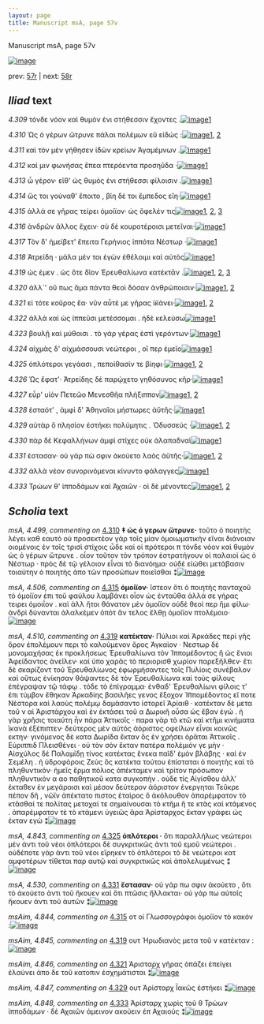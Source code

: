 ```yaml
---
layout: page
title: Manuscript msA, page 57v
---
```


Manuscript msA, page 57v

[![image](http://www.homermultitext.org/iipsrv?OBJ=IIP,1.0&FIF=/project/homer/pyramidal/deepzoom/hmt/vaimg/2017a/VA057VN_0559.tif&WID=100&CVT=JPEG)](http://www.homermultitext.org/ict2/?urn=urn:cite2:hmt:vaimg.2017a:VA057VN_0559)

prev:  [57r](../57r/) | next:  [58r](../58r/)

## *Iliad* text

*4.309* <a id="4.309"/> τόνδε νόον καὶ θυμὸν ἐνι στήθεσσιν ἔχοντες .[![image](http://www.homermultitext.org/iipsrv?OBJ=IIP,1.0&FIF=/project/homer/pyramidal/deepzoom/hmt/vaimg/2017a/VA057VN_0559.tif&RGN=0.4615,0.2194,0.3774,0.0338&WID=1000&CVT=JPEG)](http://www.homermultitext.org/ict2/?urn=urn:cite2:hmt:vaimg.2017a:VA057VN_0559@0.4615,0.2194,0.3774,0.0338)[1](#msA_4.784)

*4.310* <a id="4.310"/> Ὡς ὁ γέρων ὤτρυνε πάλαι πολέμων εῦ εἰδώς :[![image](http://www.homermultitext.org/iipsrv?OBJ=IIP,1.0&FIF=/project/homer/pyramidal/deepzoom/hmt/vaimg/2017a/VA057VN_0559.tif&RGN=0.4685,0.2404,0.4014,0.0338&WID=1000&CVT=JPEG)](http://www.homermultitext.org/ict2/?urn=urn:cite2:hmt:vaimg.2017a:VA057VN_0559@0.4685,0.2404,0.4014,0.0338)[1](#msA_4.499), [2](#msA_4.784)

*4.311* <a id="4.311"/> καὶ τὸν μὲν γήθησεν ἰ̈δὼν κρείων Ἀγαμέμνων .[![image](http://www.homermultitext.org/iipsrv?OBJ=IIP,1.0&FIF=/project/homer/pyramidal/deepzoom/hmt/vaimg/2017a/VA057VN_0559.tif&RGN=0.4695,0.2607,0.4014,0.0338&WID=1000&CVT=JPEG)](http://www.homermultitext.org/ict2/?urn=urn:cite2:hmt:vaimg.2017a:VA057VN_0559@0.4695,0.2607,0.4014,0.0338)[1](#msA_4.784)

*4.312* <a id="4.312"/> καί μιν φωνήσας ἔπεα πτερόεντα προσηῦδα ·[![image](http://www.homermultitext.org/iipsrv?OBJ=IIP,1.0&FIF=/project/homer/pyramidal/deepzoom/hmt/vaimg/2017a/VA057VN_0559.tif&RGN=0.4705,0.2765,0.4014,0.0361&WID=1000&CVT=JPEG)](http://www.homermultitext.org/ict2/?urn=urn:cite2:hmt:vaimg.2017a:VA057VN_0559@0.4705,0.2765,0.4014,0.0361)[1](#msA_4.784)

*4.313* <a id="4.313"/> ὦ γέρον· εἴθ' ὡς θυμὸς ἐνι στήθεσσι φίλοισιν .[![image](http://www.homermultitext.org/iipsrv?OBJ=IIP,1.0&FIF=/project/homer/pyramidal/deepzoom/hmt/vaimg/2017a/VA057VN_0559.tif&RGN=0.4685,0.2975,0.3734,0.0361&WID=1000&CVT=JPEG)](http://www.homermultitext.org/ict2/?urn=urn:cite2:hmt:vaimg.2017a:VA057VN_0559@0.4685,0.2975,0.3734,0.0361)[1](#msA_4.784)

*4.314* <a id="4.314"/> ὥς τοι γούναθ' ἕποιτο , βίη δέ τοι ἔμπεδος εἴη·[![image](http://www.homermultitext.org/iipsrv?OBJ=IIP,1.0&FIF=/project/homer/pyramidal/deepzoom/hmt/vaimg/2017a/VA057VN_0559.tif&RGN=0.4675,0.3193,0.3734,0.0301&WID=1000&CVT=JPEG)](http://www.homermultitext.org/ict2/?urn=urn:cite2:hmt:vaimg.2017a:VA057VN_0559@0.4675,0.3193,0.3734,0.0301)[1](#msA_4.784)

*4.315* <a id="4.315"/> ἀλλά σε γῆρας τείρει ὁμοίϊον· ὡς ὄφελέν τις[![image](http://www.homermultitext.org/iipsrv?OBJ=IIP,1.0&FIF=/project/homer/pyramidal/deepzoom/hmt/vaimg/2017a/VA057VN_0559.tif&RGN=0.4625,0.3351,0.3884,0.0323&WID=1000&CVT=JPEG)](http://www.homermultitext.org/ict2/?urn=urn:cite2:hmt:vaimg.2017a:VA057VN_0559@0.4625,0.3351,0.3884,0.0323)[1](#msAim_4.844), [2](#msA_4.784), [3](#msA_4.506)

*4.316* <a id="4.316"/> ἀνδρῶν ἄλλος ἔχειν· σὺ δὲ κουροτέροισι μετεῖναι·[![image](http://www.homermultitext.org/iipsrv?OBJ=IIP,1.0&FIF=/project/homer/pyramidal/deepzoom/hmt/vaimg/2017a/VA057VN_0559.tif&RGN=0.4725,0.3546,0.3914,0.0353&WID=1000&CVT=JPEG)](http://www.homermultitext.org/ict2/?urn=urn:cite2:hmt:vaimg.2017a:VA057VN_0559@0.4725,0.3546,0.3914,0.0353)[1](#msA_4.784)

*4.317* <a id="4.317"/> Τὸν δ' ἠμείβετ' ἔπειτα Γερήνιος ἱππότα Νέστωρ ·[![image](http://www.homermultitext.org/iipsrv?OBJ=IIP,1.0&FIF=/project/homer/pyramidal/deepzoom/hmt/vaimg/2017a/VA057VN_0559.tif&RGN=0.4645,0.3704,0.4034,0.0353&WID=1000&CVT=JPEG)](http://www.homermultitext.org/ict2/?urn=urn:cite2:hmt:vaimg.2017a:VA057VN_0559@0.4645,0.3704,0.4034,0.0353)[1](#msA_4.784)

*4.318* <a id="4.318"/> Ἀτρείδη · μάλα μέν τοι ἐγὼν ἐθέλοιμι καὶ αὐτὸς[![image](http://www.homermultitext.org/iipsrv?OBJ=IIP,1.0&FIF=/project/homer/pyramidal/deepzoom/hmt/vaimg/2017a/VA057VN_0559.tif&RGN=0.4685,0.3899,0.3954,0.0323&WID=1000&CVT=JPEG)](http://www.homermultitext.org/ict2/?urn=urn:cite2:hmt:vaimg.2017a:VA057VN_0559@0.4685,0.3899,0.3954,0.0323)[1](#msA_4.784)

*4.319* <a id="4.319"/> ὡς έμεν . ὡς ὅτε δῖον Ἐρευθαλίωνα κατέκτᾱν .[![image](http://www.homermultitext.org/iipsrv?OBJ=IIP,1.0&FIF=/project/homer/pyramidal/deepzoom/hmt/vaimg/2017a/VA057VN_0559.tif&RGN=0.4705,0.4087,0.4194,0.0323&WID=1000&CVT=JPEG)](http://www.homermultitext.org/ict2/?urn=urn:cite2:hmt:vaimg.2017a:VA057VN_0559@0.4705,0.4087,0.4194,0.0323)[1](#msAim_4.845), [2](#msA_4.784), [3](#msA_4.510)

*4.320* <a id="4.320"/> ἀλλ`' οὔ πως ἅμα πάντα θεοὶ δόσαν ἀνθρώποισιν·[![image](http://www.homermultitext.org/iipsrv?OBJ=IIP,1.0&FIF=/project/homer/pyramidal/deepzoom/hmt/vaimg/2017a/VA057VN_0559.tif&RGN=0.4354,0.426,0.4464,0.0383&WID=1000&CVT=JPEG)](http://www.homermultitext.org/ict2/?urn=urn:cite2:hmt:vaimg.2017a:VA057VN_0559@0.4354,0.426,0.4464,0.0383)[1](#msA_4.784), [2](#msA_4.513)

*4.321* <a id="4.321"/> εἰ τότε κοῦρος ἔα· νῦν αὖτέ με γῆρας ἱ̈κάνει·[![image](http://www.homermultitext.org/iipsrv?OBJ=IIP,1.0&FIF=/project/homer/pyramidal/deepzoom/hmt/vaimg/2017a/VA057VN_0559.tif&RGN=0.4755,0.4433,0.4014,0.0353&WID=1000&CVT=JPEG)](http://www.homermultitext.org/ict2/?urn=urn:cite2:hmt:vaimg.2017a:VA057VN_0559@0.4755,0.4433,0.4014,0.0353)[1](#msA_4.784), [2](#msAim_4.846)

*4.322* <a id="4.322"/> ἀλλὰ καὶ ὡς ἱππεῦσι μετέσσομαι . ἠδὲ κελεύσω[![image](http://www.homermultitext.org/iipsrv?OBJ=IIP,1.0&FIF=/project/homer/pyramidal/deepzoom/hmt/vaimg/2017a/VA057VN_0559.tif&RGN=0.4725,0.4606,0.4054,0.0421&WID=1000&CVT=JPEG)](http://www.homermultitext.org/ict2/?urn=urn:cite2:hmt:vaimg.2017a:VA057VN_0559@0.4725,0.4606,0.4054,0.0421)[1](#msA_4.784)

*4.323* <a id="4.323"/> βουλῇ καὶ μύθοισι . τὸ γὰρ γέρας ἐστὶ γερόντων·[![image](http://www.homermultitext.org/iipsrv?OBJ=IIP,1.0&FIF=/project/homer/pyramidal/deepzoom/hmt/vaimg/2017a/VA057VN_0559.tif&RGN=0.4735,0.4831,0.4054,0.0368&WID=1000&CVT=JPEG)](http://www.homermultitext.org/ict2/?urn=urn:cite2:hmt:vaimg.2017a:VA057VN_0559@0.4735,0.4831,0.4054,0.0368)[1](#msA_4.784)

*4.324* <a id="4.324"/> αἰχμὰς δ' αἰχμάσσουσι νεώτεροι , οἵ περ ἐμεῖο[![image](http://www.homermultitext.org/iipsrv?OBJ=IIP,1.0&FIF=/project/homer/pyramidal/deepzoom/hmt/vaimg/2017a/VA057VN_0559.tif&RGN=0.4755,0.4996,0.4054,0.0368&WID=1000&CVT=JPEG)](http://www.homermultitext.org/ict2/?urn=urn:cite2:hmt:vaimg.2017a:VA057VN_0559@0.4755,0.4996,0.4054,0.0368)[1](#msA_4.784)

*4.325* <a id="4.325"/> ὁπλότεροι γεγάασι , πεποίθασίν τε βίηφι·[![image](http://www.homermultitext.org/iipsrv?OBJ=IIP,1.0&FIF=/project/homer/pyramidal/deepzoom/hmt/vaimg/2017a/VA057VN_0559.tif&RGN=0.4575,0.5184,0.3814,0.0353&WID=1000&CVT=JPEG)](http://www.homermultitext.org/ict2/?urn=urn:cite2:hmt:vaimg.2017a:VA057VN_0559@0.4575,0.5184,0.3814,0.0353)[1](#msA_4.784), [2](#msA_4.843)

*4.326* <a id="4.326"/> Ὡς ἔφατ'· Ἀτρείδης δὲ παρῴχετο γηθόσυνος κῆρ·[![image](http://www.homermultitext.org/iipsrv?OBJ=IIP,1.0&FIF=/project/homer/pyramidal/deepzoom/hmt/vaimg/2017a/VA057VN_0559.tif&RGN=0.4705,0.5327,0.4234,0.0428&WID=1000&CVT=JPEG)](http://www.homermultitext.org/ict2/?urn=urn:cite2:hmt:vaimg.2017a:VA057VN_0559@0.4705,0.5327,0.4234,0.0428)[1](#msA_4.784)

*4.327* <a id="4.327"/> εὗρ' υἱὸν Πετεῶο Μενεσθῆα πλήξιππον[![image](http://www.homermultitext.org/iipsrv?OBJ=IIP,1.0&FIF=/project/homer/pyramidal/deepzoom/hmt/vaimg/2017a/VA057VN_0559.tif&RGN=0.4815,0.553,0.3584,0.0398&WID=1000&CVT=JPEG)](http://www.homermultitext.org/ict2/?urn=urn:cite2:hmt:vaimg.2017a:VA057VN_0559@0.4815,0.553,0.3584,0.0398)[1](#msA_4.784), [2](#msA_4.523)

*4.328* <a id="4.328"/> ἑσταότ' , ἀμφὶ δ' Ἀθηναῖοι μήστωρες ἀϋτῆς·[![image](http://www.homermultitext.org/iipsrv?OBJ=IIP,1.0&FIF=/project/homer/pyramidal/deepzoom/hmt/vaimg/2017a/VA057VN_0559.tif&RGN=0.4825,0.5702,0.3974,0.0398&WID=1000&CVT=JPEG)](http://www.homermultitext.org/ict2/?urn=urn:cite2:hmt:vaimg.2017a:VA057VN_0559@0.4825,0.5702,0.3974,0.0398)[1](#msA_4.784)

*4.329* <a id="4.329"/> αὐτὰρ ὃ πλησίον ἑστήκει πολύμητις . Ὀδυσσεύς ·[![image](http://www.homermultitext.org/iipsrv?OBJ=IIP,1.0&FIF=/project/homer/pyramidal/deepzoom/hmt/vaimg/2017a/VA057VN_0559.tif&RGN=0.4785,0.589,0.4024,0.0436&WID=1000&CVT=JPEG)](http://www.homermultitext.org/ict2/?urn=urn:cite2:hmt:vaimg.2017a:VA057VN_0559@0.4785,0.589,0.4024,0.0436)[1](#msA_4.784), [2](#msAim_4.847)

*4.330* <a id="4.330"/> πὰρ δὲ Κεφαλλήνων ἀμφὶ στίχες οὐκ ἀλαπαδναὶ[![image](http://www.homermultitext.org/iipsrv?OBJ=IIP,1.0&FIF=/project/homer/pyramidal/deepzoom/hmt/vaimg/2017a/VA057VN_0559.tif&RGN=0.4795,0.6086,0.4274,0.0421&WID=1000&CVT=JPEG)](http://www.homermultitext.org/ict2/?urn=urn:cite2:hmt:vaimg.2017a:VA057VN_0559@0.4795,0.6086,0.4274,0.0421)[1](#msA_4.784)

*4.331* <a id="4.331"/> έστασαν· οὐ γάρ πώ σφιν ἀκούετο λαὸς ἀϋτῆς·[![image](http://www.homermultitext.org/iipsrv?OBJ=IIP,1.0&FIF=/project/homer/pyramidal/deepzoom/hmt/vaimg/2017a/VA057VN_0559.tif&RGN=0.4745,0.6311,0.4034,0.0361&WID=1000&CVT=JPEG)](http://www.homermultitext.org/ict2/?urn=urn:cite2:hmt:vaimg.2017a:VA057VN_0559@0.4745,0.6311,0.4034,0.0361)[1](#msA_4.784), [2](#msA_4.530)

*4.332* <a id="4.332"/> ἀλλὰ νέον συνορινόμεναι κίνυντο φάλαγγες[![image](http://www.homermultitext.org/iipsrv?OBJ=IIP,1.0&FIF=/project/homer/pyramidal/deepzoom/hmt/vaimg/2017a/VA057VN_0559.tif&RGN=0.4835,0.6461,0.3924,0.0413&WID=1000&CVT=JPEG)](http://www.homermultitext.org/ict2/?urn=urn:cite2:hmt:vaimg.2017a:VA057VN_0559@0.4835,0.6461,0.3924,0.0413)[1](#msA_4.784)

*4.333* <a id="4.333"/> Τρώων θ' ἱπποδάμων καὶ Ἀχαιῶν · οἱ δὲ μένοντες[![image](http://www.homermultitext.org/iipsrv?OBJ=IIP,1.0&FIF=/project/homer/pyramidal/deepzoom/hmt/vaimg/2017a/VA057VN_0559.tif&RGN=0.4855,0.6657,0.4134,0.0413&WID=1000&CVT=JPEG)](http://www.homermultitext.org/ict2/?urn=urn:cite2:hmt:vaimg.2017a:VA057VN_0559@0.4855,0.6657,0.4134,0.0413)[1](#msA_4.784), [2](#msAim_4.848)

## *Scholia* text

*msA, 4.499, commenting on* [4.310](#4.310)  <a id="msA_4.499"/> **‡ ὡς ὁ γερων ὤτρυνε·** τοῦτο ὁ ποιητὴς λέγει καθ εαυτὸ οὐ προσεκτέον γὰρ τοῖς μίαν ὁμοιωματικὴν εἴναι διάνοιαν οιομένοις ἐν τοῖς τρισὶ στίχοις ὧδε καί οἱ πρότεροι π τόνδε νόον καὶ θυμὸν ὡς ὁ γέρων ὤτρυνε . οἶον τοῦτον τὸν τρόπον ἐστρατήγουν οἱ παλαιοὶ ὡς ὁ Νέστωρ · πρὸς δὲ τῷ γέλοιον εἶναι τὸ διανόημα· οὐδὲ εἰώθει μετάβασιν τοιαύτην ὁ ποιητὴς ἀπο τῶν προσώπων ποιεῖσθαι ⁑[![image](http://www.homermultitext.org/iipsrv?OBJ=IIP,1.0&FIF=/project/homer/pyramidal/deepzoom/hmt/vaimg/2017a/VA057VN_0559.tif&RGN=0.19583640,0.11936376,0.66046426,0.04232365&WID=1000&CVT=JPEG)](http://www.homermultitext.org/ict2/?urn=urn:cite2:hmt:vaimg.2017a:VA057VN_0559@0.19583640,0.11936376,0.66046426,0.04232365)

*msA, 4.506, commenting on* [4.315](#4.315)  <a id="msA_4.506"/> **ὁμοίϊον·** ἵστεον ὅτι ὁ ποιητὴς πανταχοῦ τὸ ὁμοίϊον ἐπι τοῦ φαύλου λαμβάνει οἷον ὡς ἐνταῦθα ἀλλά σε γήρας τειρει ὁμοιΐον . καὶ ἀλλ ἥτοι θάνατον μὲν ὁμοίϊον οὐδὲ θεοί περ ἢμι φίλω· ἀνδρὶ δύνανται ἀλαλκέμεν ὁπότ ἂν τελος ἔλθῃ ὁμοίϊον πτολέμοιο·[![image](http://www.homermultitext.org/iipsrv?OBJ=IIP,1.0&FIF=/project/homer/pyramidal/deepzoom/hmt/vaimg/2017a/VA057VN_0559.tif&RGN=0.19859985,0.14965422,0.65825350,0.03443983&WID=1000&CVT=JPEG)](http://www.homermultitext.org/ict2/?urn=urn:cite2:hmt:vaimg.2017a:VA057VN_0559@0.19859985,0.14965422,0.65825350,0.03443983)

*msA, 4.510, commenting on* [4.319](#4.319)  <a id="msA_4.510"/> **κατέκταν·** Πύλιοι καὶ Ἁρκάδες περὶ γῆς ὅρον ἐπολέμουν περι τὸ καλούμενον ὄρος Ἀγκαὶον · Νεστωρ δὲ μονομαχήσας ἐκ προκλήσεως Ἐρευθαλίωνα τὸν Ἱππομέδοντος ἢ ὡς ἔνιοι Ἀφείδαντος ἀνεῖλεν· καὶ ὑπο χαρᾶς τὸ περιορισθ χωρίον παρεξῆλθεν· ἔτι δὲ σκαρίζοντ τοῦ Ἐρευθαλίωνος ἑφωρμήσαντες τοῖς Πυλίοις συνέβαλον καὶ οὕτως ἐνίκησαν θάψαντες δὲ τὸν Ἐρευθαλίωνα καὶ τοὺς φίλους ἐπέγραψαν τῷ τάφῳ . τόδε τὸ ἐπίγραμμα· ἐνθαδ' Ἐρευθαλίωνι φίλοις τ' ἐπι τύμβον ἔθηκαν Ἀρκαδίης βασιλῆες γενος ἔξοχον Ἱ̈ππομέδοντος εἴ ποτε Νέστορα καὶ λαοὺς πολέμῳ δαμάσαντο ἱστορεῖ Ἀρίαιθ · κατέκταν δὲ μετα τοῦ ν αἱ Ἀριστάρχου καὶ ἐν ἐκτάσει τοῦ α Δωρικῆ οὖσα ὡς ἔβαν ἐγώ . ἡ γὰρ χρῆσις τοιαύτη ἦν πἀρα Ἀττικοῖς · παρα γὰρ τὸ κτῶ καὶ κτῆμι κινήματα ϊκανὰ ἐξέπιπτεν· δεύτερος μὲν αὐτὸς ἀόριστος οφείλων εἶναι κοινῶς εκτην· γινόμενος δὲ κατα Δωρίδα ἕκταν ὃς ἐν χρήσει ὁρᾶται Ἀττικοῖς . Εὐριππιδ Πλεισθένει · οὐ τὸν σὸν ἔκταν πατέρα πολέμιόν γε μὴν · Αἰσχύλος δὲ Παλαμίδῃ τίνος κατέκτας ἕνεκα παῖδ' ἐμὸν βλάβης · καὶ ἐν Σεμέλη . ἠ ὑδροφόροις Ζεὺς ὃς κατέκτα τούτου ἐπίσταται ὁ ποιητὴς καὶ τὸ πληθυντικόν· ἡμεῖς ἕρμα πόλιος ἀπέκταμεν καὶ τρίτον πρόσωπον πληθυντικὸν α αο παθητικοῦ κατα συγκοπήν . οὐδε τίς Αἰγίσθου ἀλλ' έκταθεν ἐν μεγάροισι καὶ μέσον δεύτερον ἀόριστον ἐνεργηται Τεῦκρε πέπον δῆ , νῶϊν ἀπέκτατο πιστος ἑταὶρος ὃ ἀκόλουθον ἀπαρέμφατον τὸ κτᾶσθαί τε πολίτας μετοχαί τε σημαίνουσαι τὸ κτῆμι ἥ τε κτὰς καὶ κτάμενος . ἀπαρέμφατον τὲ τὸ κτάμενι ὑγειῶς ἄρα Ἀρίσταρχος ἔκταν γράφει ὡς έκταν εγώ ⁑[![image](http://www.homermultitext.org/iipsrv?OBJ=IIP,1.0&FIF=/project/homer/pyramidal/deepzoom/hmt/vaimg/2017a/VA057VN_0559.tif&RGN=0.19804716,0.17911480,0.66599116,0.38132780&WID=1000&CVT=JPEG)](http://www.homermultitext.org/ict2/?urn=urn:cite2:hmt:vaimg.2017a:VA057VN_0559@0.19804716,0.17911480,0.66599116,0.38132780)

*msA, 4.843, commenting on* [4.325](#4.325)  <a id="msA_4.843"/> **ὁπλότεροι ·** ὅτι παραλλήλως νεώτεροι μὲν ἀντι τοῦ νέοι ὁπλότεροι δὲ συγκριτικῶς ἀντι τοῦ εμοῦ νεώτεροι . οὐδέποτε γὰρ ἀντι τοῦ νέοι εἴρηκεν τὸ ὁπλότεροι τὸ δὲ νεώτεροι κατ αμφοτέρων τίθεται παρ αυτῷ καὶ συγκριτικῶς καὶ ἀπολελυμένως ⁑[![image](http://www.homermultitext.org/iipsrv?OBJ=IIP,1.0&FIF=/project/homer/pyramidal/deepzoom/hmt/vaimg/2017a/VA057VN_0559.tif&RGN=0.21554901,0.63388658,0.21002211,0.09349931&WID=1000&CVT=JPEG)](http://www.homermultitext.org/ict2/?urn=urn:cite2:hmt:vaimg.2017a:VA057VN_0559@0.21554901,0.63388658,0.21002211,0.09349931)

*msA, 4.530, commenting on* [4.331](#4.331)  <a id="msA_4.530"/> **ἕστασαν·** οὐ γάρ πω σφιν ἀκούετο , ὅτι τὸ ἀκούετο ἀντι τοῦ ἤκουεν καὶ ὅτι πτῶσις ἤλλακται· οὐ γάρ πω αὐτοῖς ἤκουεν ἀντι τοῦ ἀυτῶν ⁑[![image](http://www.homermultitext.org/iipsrv?OBJ=IIP,1.0&FIF=/project/homer/pyramidal/deepzoom/hmt/vaimg/2017a/VA057VN_0559.tif&RGN=0.23323508,0.76542185,0.65438467,0.04688797&WID=1000&CVT=JPEG)](http://www.homermultitext.org/ict2/?urn=urn:cite2:hmt:vaimg.2017a:VA057VN_0559@0.23323508,0.76542185,0.65438467,0.04688797)

*msAim, 4.844, commenting on* [4.315](#4.315)  <a id="msAim_4.844"/> οτ οἱ Γλωσσογράφοι ὁμοίϊον τὸ κακόν :[![image](http://www.homermultitext.org/iipsrv?OBJ=IIP,1.0&FIF=/project/homer/pyramidal/deepzoom/hmt/vaimg/2017a/VA057VN_0559.tif&RGN=0.41820192,0.35159059,0.05047900,0.02130014&WID=1000&CVT=JPEG)](http://www.homermultitext.org/ict2/?urn=urn:cite2:hmt:vaimg.2017a:VA057VN_0559@0.41820192,0.35159059,0.05047900,0.02130014)

*msAim, 4.845, commenting on* [4.319](#4.319)  <a id="msAim_4.845"/> ουτ Ἠρωδιανὸς μετα τοῦ ν κατέκταν :[![image](http://www.homermultitext.org/iipsrv?OBJ=IIP,1.0&FIF=/project/homer/pyramidal/deepzoom/hmt/vaimg/2017a/VA057VN_0559.tif&RGN=0.41985999,0.42088520,0.05526898,0.02406639&WID=1000&CVT=JPEG)](http://www.homermultitext.org/ict2/?urn=urn:cite2:hmt:vaimg.2017a:VA057VN_0559@0.41985999,0.42088520,0.05526898,0.02406639)

*msAim, 4.846, commenting on* [4.321](#4.321)  <a id="msAim_4.846"/> Ἀρισταρχ γῆρας ὀπάζει ἐπείγει ἐλαύνει ἀπο δε τοῦ κατοπιν ἐσχημάτισται ⁑[![image](http://www.homermultitext.org/iipsrv?OBJ=IIP,1.0&FIF=/project/homer/pyramidal/deepzoom/hmt/vaimg/2017a/VA057VN_0559.tif&RGN=0.42649226,0.46182573,0.05379514,0.04550484&WID=1000&CVT=JPEG)](http://www.homermultitext.org/ict2/?urn=urn:cite2:hmt:vaimg.2017a:VA057VN_0559@0.42649226,0.46182573,0.05379514,0.04550484)

*msAim, 4.847, commenting on* [4.329](#4.329)  <a id="msAim_4.847"/> ουτ Ἀρίσταρχ Ϊακῶς ἐστήκει ⁑[![image](http://www.homermultitext.org/iipsrv?OBJ=IIP,1.0&FIF=/project/homer/pyramidal/deepzoom/hmt/vaimg/2017a/VA057VN_0559.tif&RGN=0.43238762,0.61396957,0.04255711,0.02614108&WID=1000&CVT=JPEG)](http://www.homermultitext.org/ict2/?urn=urn:cite2:hmt:vaimg.2017a:VA057VN_0559@0.43238762,0.61396957,0.04255711,0.02614108)

*msAim, 4.848, commenting on* [4.333](#4.333)  <a id="msAim_4.848"/> Ἀρίσταρχ χωρὶς τοῦ θ Τρώων ἱπποδάμων · δὲ Αχαιῶν άμεινον ακούειν ἐπ Αχαιούς ⁑[![image](http://www.homermultitext.org/iipsrv?OBJ=IIP,1.0&FIF=/project/homer/pyramidal/deepzoom/hmt/vaimg/2017a/VA057VN_0559.tif&RGN=0.43091378,0.68243430,0.11016949,0.03112033&WID=1000&CVT=JPEG)](http://www.homermultitext.org/ict2/?urn=urn:cite2:hmt:vaimg.2017a:VA057VN_0559@0.43091378,0.68243430,0.11016949,0.03112033)
